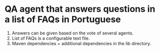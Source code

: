 <h1>QA agent that answers questions in a list of FAQs in Portuguese</h1>

<ol>
  <li>Answers can be given based on the vote of several agents.</li>
  <li>List of FAQs is a configurable text file.</li>
  <li>Maven dependencies + additional dependencies in the lib directory.</li>
</ol>
